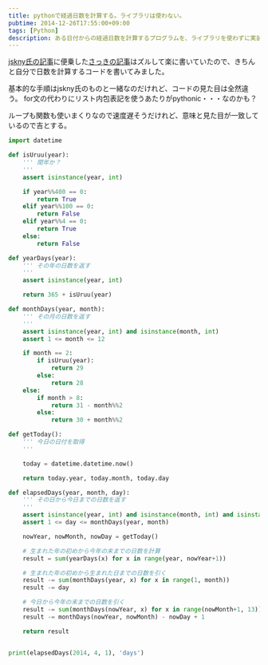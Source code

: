 ```yaml
---
title: pythonで経過日数を計算する。ライブラリは使わない。
pubtime: 2014-12-26T17:55:00+09:00
tags: [Python]
description: ある日付からの経過日数を計算するプログラムを、ライブラリを使わずに実装してみました。
---
```


[jskny氏の記事](http://www.risdy.net/2014/12/blog-post_56.html)に便乗した[さっきの記事](/blog/2014/12/calc-your-lived-days)はズルして楽に書いていたので、きちんと自分で日数を計算するコードを書いてみました。

基本的な手順はjskny氏のものと一緒なのだけれど、コードの見た目は全然違う。
for文の代わりにリスト内包表記を使うあたりがpythonic・・・なのかも？

ループも関数も使いまくりなので速度遅そうだけれど、意味と見た目が一致しているので吉とする。

``` python
import datetime

def isUruu(year):
    ''' 閏年か？
    '''
    assert isinstance(year, int)

    if year%%400 == 0:
        return True
    elif year%%100 == 0:
        return False
    elif year%%4 == 0:
        return True
    else:
        return False

def yearDays(year):
    ''' その年の日数を返す
    '''
    assert isinstance(year, int)

    return 365 + isUruu(year)

def monthDays(year, month):
    ''' その月の日数を返す
    '''
    assert isinstance(year, int) and isinstance(month, int)
    assert 1 <= month <= 12

    if month == 2:
        if isUruu(year):
            return 29
        else:
            return 28
    else:
        if month > 8:
            return 31 - month%%2
        else:
            return 30 + month%%2

def getToday():
    ''' 今日の日付を取得
    '''

    today = datetime.datetime.now()

    return today.year, today.month, today.day

def elapsedDays(year, month, day):
    ''' その日から今日までの日数を返す
    '''
    assert isinstance(year, int) and isinstance(month, int) and isinstance(day, int)
    assert 1 <= day <= monthDays(year, month)

    nowYear, nowMonth, nowDay = getToday()

    # 生まれた年の初めから今年の末までの日数を計算
    result = sum(yearDays(x) for x in range(year, nowYear+1))

    # 生まれた年の初めから生まれた日までの日数を引く
    result -= sum(monthDays(year, x) for x in range(1, month))
    result -= day

    # 今日から今年の末までの日数を引く
    result -= sum(monthDays(nowYear, x) for x in range(nowMonth+1, 13))
    result -= monthDays(nowYear, nowMonth) - nowDay + 1

    return result


print(elapsedDays(2014, 4, 1), 'days')
```
